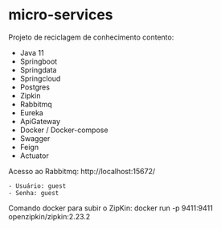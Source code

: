 # micro-services

Projeto de reciclagem de conhecimento contento:
  - Java 11
  - Springboot
  - Springdata
  - Springcloud
  - Postgres
  - Zipkin
  - Rabbitmq
  - Eureka
  - ApiGateway
  - Docker / Docker-compose
  - Swagger
  - Feign
  - Actuator


Acesso ao Rabbitmq: http://localhost:15672/

    - Usuário: guest
    - Senha: guest


Comando docker para subir o ZipKin: 
docker run -p 9411:9411 openzipkin/zipkin:2.23.2


